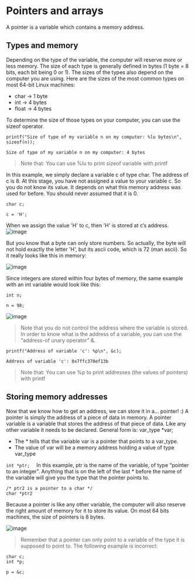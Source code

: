 # Pointers and arrays
A pointer is a variable which contains a memory address.

## Types and memory
Depending on the type of the variable, the computer will reserve more or less memory. The size of each type is generally defined in bytes (1 byte = 8 bits, each bit being 0 or 1). The sizes of the types also depend on the computer you are using. Here are the sizes of the most common types on most 64-bit Linux machines:

* char -> 1 byte
* int -> 4 bytes
* float -> 4 bytes

To determine the size of those types on your computer, you can use the sizeof operator.
```
printf("Size of type of my variable n on my computer: %lu bytes\n", sizeof(n));

Size of type of my variable n on my computer: 4 bytes
```
> Note that: You can use %lu to print sizeof variable with printf

In this example, we simply declare a variable c of type char. The address of c is 8. At this stage, you have not assigned a value to your variable c. So you do not know its value. It depends on what this memory address was used for before. You should never assumed that it is 0.

```
char c;  

c = 'H';  
```
When we assign the value 'H' to c, then 'H' is stored at c‘s address.
![image](https://github.com/Darryl-Mbae/alx-low_level_programming/assets/102142446/bd9d6caa-ea3a-4f09-9094-29b695807e46)

But you know that a byte can only store numbers. So actually, the byte will not hold exactly the letter 'H', but its ascii code, which is 72 (man ascii). So it really looks like this in memory:

![image](https://github.com/Darryl-Mbae/alx-low_level_programming/assets/102142446/f106dab4-bbc5-4b7b-abb6-668806bdca94)

Since integers are stored within four bytes of memory, the same example with an int variable would look like this:

```
int n;  

n = 98;  
```
![image](https://github.com/Darryl-Mbae/alx-low_level_programming/assets/102142446/e3871d88-725d-4681-b9d3-5bb7577d2be7)

> Note that you do not control the address where the variable is stored. In order to know what is the address of a variable, you can use the “address-of unary operator” &.

```
printf("Address of variable 'c': %p\n", &c);

Address of variable 'c': 0x7ffc370ef13b
```
> Note that: You can use %p to print addresses (the values of pointers) with printf

## Storing memory addresses
Now that we know how to get an address, we can store it in a… pointer! :)
A pointer is simply the address of a piece of data in memory. A pointer variable is a variable that stores the address of that piece of data. Like any other variable it needs to be declared. General form is:
var_type *var;

* The * tells that the variable var is a pointer that points to a var_type.
* The value of var will be a memory address holding a value of type var_type

```int *ptr;  ```
In this example, ptr is the name of the variable, of type “pointer to an integer”. Anything that is on the left of the last * before the name of the variable will give you the type that the pointer points to.

```
/* ptr2 is a pointer to a char */  
char *ptr2  
```
Because a pointer is like any other variable, the computer will also reserve the right amount of memory for it to store its value. On most 64 bits machines, the size of pointers is 8 bytes.

![image](https://github.com/Darryl-Mbae/alx-low_level_programming/assets/102142446/f355b96c-1d58-4aac-a326-c02f3d890c27)

> Remember that a pointer can only point to a variable of the type it is supposed to point to. The following example is incorrect:
```
char c;  
int *p;  

p = &c; 
```
